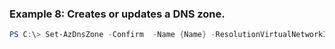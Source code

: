 
### Example 8: Creates or updates a DNS zone.
```powershell
PS C:\> Set-AzDnsZone -Confirm  -Name {Name} -ResolutionVirtualNetworkId {ResolutionVirtualNetworkId} -ResourceGroupName MyResourceGroup


